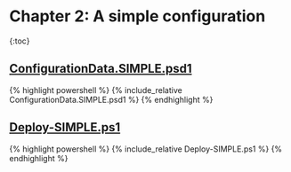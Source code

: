 # Chapter 2: A simple configuration

{:toc}

## [ConfigurationData.SIMPLE.psd1](https://github.com/mrled/lability-tutorial/tree/master/01-Simple/ConfigurationData.SIMPLE.psd1)

{% highlight powershell %}
{% include_relative ConfigurationData.SIMPLE.psd1 %}
{% endhighlight %}

## [Deploy-SIMPLE.ps1](https://github.com/mrled/lability-tutorial/tree/master/01-Simple/Deploy-SIMPLE.ps1)

{% highlight powershell %}
{% include_relative Deploy-SIMPLE.ps1 %}
{% endhighlight %}
